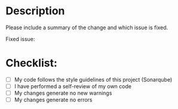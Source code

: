 # Description
Please include a summary of the change and which issue is fixed.

Fixed issue: 

# Checklist:

- [ ] My code follows the style guidelines of this project (Sonarqube)
- [ ] I have performed a self-review of my own code
- [ ] My changes generate no new warnings
- [ ] My changes generate no errors
